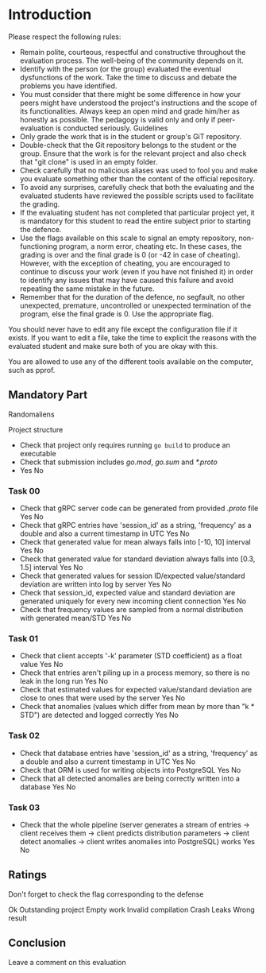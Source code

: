 # Introduction

Please respect the following rules:

- Remain polite, courteous, respectful and constructive
throughout the evaluation process. The well-being of the community
depends on it.
- Identify with the person (or the group) evaluated the eventual
dysfunctions of the work. Take the time to discuss
and debate the problems you have identified.
- You must consider that there might be some difference in how your
peers might have understood the project's instructions and the
scope of its functionalities. Always keep an open mind and grade
him/her as honestly as possible. The pedagogy is valid only and
only if peer-evaluation is conducted seriously.
Guidelines
- Only grade the work that is in the student or group's
GiT repository.
- Double-check that the Git repository belongs to the student
or the group. Ensure that the work is for the relevant project
and also check that "git clone" is used in an empty folder.
- Check carefully that no malicious aliases was used to fool you
and make you evaluate something other than the content of the
official repository.
- To avoid any surprises, carefully check that both the evaluating
and the evaluated students have reviewed the possible scripts used
to facilitate the grading.
- If the evaluating student has not completed that particular
project yet, it is mandatory for this student to read the
entire subject prior to starting the defence.
- Use the flags available on this scale to signal an empty repository,
non-functioning program, a norm error, cheating etc. In these cases,
the grading is over and the final grade is 0 (or -42 in case of
cheating). However, with the exception of cheating, you are
encouraged to continue to discuss your work (even if you have not
finished it) in order to identify any issues that may have caused
this failure and avoid repeating the same mistake in the future.
- Remember that for the duration of the defence, no segfault,
no other unexpected, premature, uncontrolled or unexpected
termination of the program, else the final grade is 0. Use the
appropriate flag.

You should never have to edit any file except the configuration file if it exists.
If you want to edit a file, take the time to explicit the reasons with the
evaluated student and make sure both of you are okay with this.

You are allowed to use any of the different tools available on the computer, such as
pprof.

## Mandatory Part

Randomaliens

Project structure
- Check that project only requires running `go build` to produce an executable
- Check that submission includes *go.mod*, *go.sum* and *\*.proto*
- Yes No

### Task 00

- Check that gRPC server code can be generated from provided *.proto* file
Yes No
- Check that gRPC entries have 'session_id' as a string, 'frequency' as a double and also a current timestamp in UTC
Yes No
- Check that generated value for mean always falls into [-10, 10] interval
Yes No
- Check that generated value for standard deviation always falls into [0.3, 1.5] interval
Yes No
- Check that generated values for session ID/expected value/standard deviation are written into log by server
Yes No
- Check that session_id, expected value and standard deviation are generated uniquely for every new incoming client connection
Yes No
- Check that frequency values are sampled from a normal distribution with generated mean/STD
Yes No

### Task 01

- Check that client accepts '-k' parameter (STD coefficient) as a float value
Yes No
- Check that entries aren't piling up in a process memory, so there is no leak in the long run
Yes No
- Check that estimated values for expected value/standard deviation are close to ones that were used by the server
Yes No
- Check that anomalies (values which differ from mean by more than "k * STD") are detected and logged correctly
Yes No

### Task 02

- Check that database entries have 'session_id' as a string, 'frequency' as a double and also a current timestamp in UTC
Yes No
- Check that ORM is used for writing objects into PostgreSQL
Yes No
- Check that all detected anomalies are being correctly written into a database
Yes No

### Task 03

- Check that the whole pipeline (server generates a stream of entries -> client receives them -> client predicts distribution parameters -> client detect anomalies -> client writes anomalies into PostgreSQL) works
Yes No

## Ratings

Don't forget to check the flag corresponding to the defense

Ok
Outstanding project
Empty work
Invalid compilation
Crash
Leaks
Wrong result

## Conclusion

Leave a comment on this evaluation
